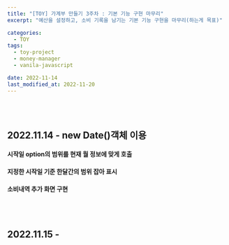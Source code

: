 ```yaml
---
title: "[TOY] 가계부 만들기 3주차 : 기본 기능 구현 마무리"
excerpt: "예산을 설정하고, 소비 기록을 남기는 기본 기능 구현을 마무리(하는게 목표)"

categories:
  - TOY
tags:
  - toy-project
  - money-manager
  - vanila-javascript

date: 2022-11-14
last_modified_at: 2022-11-20
---
```


<br><br>

## 2022.11.14 - new Date()객체 이용

#### 시작일 option의 범위를 현재 월 정보에 맞게 호출

#### 지정한 시작일 기준 한달간의 범위 잡아 표시

#### 소비내역 추가 화면 구현

<br><br>

## 2022.11.15 -
